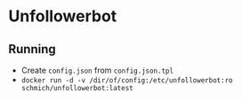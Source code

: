 # Unfollowerbot

## Running

- Create `config.json` from `config.json.tpl`
- `docker run -d -v /dir/of/config:/etc/unfollowerbot:ro schmich/unfollowerbot:latest`
